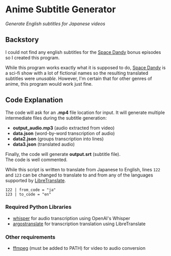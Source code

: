 # Anime Subtitle Generator
*Generate English subtitles for Japanese videos*


## Backstory
I could not find any english subtitles for the [Space Dandy](https://en.wikipedia.org/wiki/Space_Dandy) bonus episodes so I created this program.

While this program works exactly what it is supposed to do, [Space Dandy](https://en.wikipedia.org/wiki/Space_Dandy) is a sci-fi show with a lot of fictional names so the resulting translated subtitles were *unusable*. However, I'm certain that for other genres of anime, this program would work just fine.

## Code Explanation
The code will ask for an **.mp4** file location for input. It will generate multiple intermediate files during the subtitle generation:
- **output_audio.mp3** (audio extracted from video)
- **data.json** (word-by-word transcription of audio)
- **data2.json** (groups transcription into lines)
- **data3.json** (translated audio)

Finally, the code will generate **output.srt** (subtitle file).  
The code is well commented.

While this script is written to translate from Japanese to English, lines `122` and `123` can be changed to translate to and from any of the languages supported by [LibreTranslate](https://libretranslate.com/languages).
```
122 | from_code = "ja"
123 | to_code = "en"
```
### Required Python Libraries
- [whisper](https://pypi.org/project/openai-whisper/) for audio transcription using OpenAI's Whisper
- [argostranslate](https://pypi.org/project/argostranslate/) for transcription translation using LibreTranslate
### Other requirements
- [ffmpeg](https://ffmpeg.org/) (must be added to PATH) for video to audio conversion
